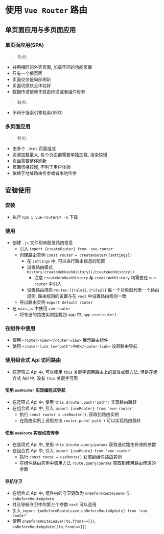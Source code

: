 # 使用 `Vue Router` 路由

## 单页面应用与多页面应用

### 单页面应用(SPA)

> 优点:

- 共用相同的外壳页面, 加载不同的功能页面
- 只有一个根页面
- 页面仅仅是局部刷新
- 页面切换快且体验好
- 数据传递依赖于路由传递或者组件传参

> 缺点:

- 不利于搜索引擎检索(SEO)

### 多页面应用

> 特点:

- 由多个 `.html` 页面组成
- 资源加载量大, 每个页面都需要单独加载, 渲染较慢
- 页面需要整体刷新
- 页面切换较慢, 不利于用户体验
- 依赖于地址路由传参或者本地传参

## 安装使用

### 安装

- 执行 `npm i vue-router@4 -S` 下载

### 使用

- 创建 `.js` 文件用来配置路由信息
  - 引入 `import {createRouter} from 'vue-router'`
  - 创建路由实例 `const router = createRouter({settings})`
    - 在 `settings` 中, 可以进行路由信息的配置
    - 设置路由模式 `history:createWebHashHistory()/createWebHistory()`
      - 注意 `createWebHashHistory` 与 `createWebHistory` 均需要在 `vue-router` 中引入
    - 设置路由规则 `routes:[{rule1},{rule2}]` 每一个对象就代表一个路由规则, 路由规则的设置与在 `vue2` 中设置路由规则一致
  - 导出路由实例 `export default router`
- 在 `main.js` 中使用 `vue-router`
  - 将导出的路由实例挂载到 app 中, `app.use(router)`

### 在组件中使用

- 使用 `<router-view></router-view>` 展示路由组件
- 使用 `<router-link to="path">导航</router-link>` 设置路由导航

### 使用组合式 Api 访问路由

- 在选项式 Api 中, 可以使用 `this` 关键字调用路由上的属性或者方法. 但是在组合式 Api 中, 没有 `this` 关键字可用

#### 使用 `useRouter` 实现编程式导航

- 在选项式 Api 中, 使用 `this.$router.push('path')` 实现路由跳转
- 在组合式 Api 中, 引入 `import {useRouter} from 'vue-router'`
  - 执行 `const router = useRouter()`, 获取到路由实例
  - 在路由实例上调用方法 `router.push('path')` 可以实现路由跳转

#### 使用 `useRoute` 实现动态传参

- 在选项式 Api 中, 使用 `this.$route.query/params` 获取通过路由传递的参数
- 在组合式 Api 中, 引入 `import {useRoute} from 'vue-router'`
  - 执行 `const route = useRoute()` 获取到组件路由实例
  - 在组件路由实例中调用方法 `route.query/params` 获取到使用路由传递的参数

#### 导航守卫

- 在组合式 Api 中, 组件内的守卫更改为 `onBeforeRouteLeave` 与 `onBeforeRouteUpdate`
- 并且导航守卫中的第三个参数 `next` 可以选用
- 引入 `import {onBeforeRouteLeave,onBeforeRouteUpdate} from 'vue-router'`
- 使用 `onBeforeRouteLeave((to,from)=>{})`, `onBeforeRouteUpdate((to,from)=>{})`

